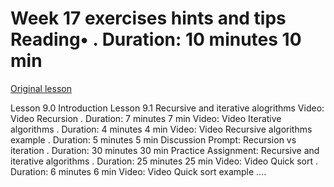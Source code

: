 # Week 17 exercises hints and tips Reading• . Duration: 10 minutes 10 min

[Original lesson](https://www.coursera.org/learn/uol-fundamentals-of-computer-science/supplement/WJyP1/week-17-exercises-hints-and-tips)

Lesson 9.0 Introduction Lesson 9.1 Recursive and iterative alogrithms Video: Video Recursion . Duration: 7 minutes 7 min Video: Video Iterative algorithms . Duration: 4 minutes 4 min Video: Video Recursive algorithms example . Duration: 5 minutes 5 min Discussion Prompt: Recursion vs iteration . Duration: 30 minutes 30 min Practice Assignment: Recursive and iterative algorithms . Duration: 25 minutes 25 min Video: Video Quick sort . Duration: 6 minutes 6 min Video: Video Quick sort example ....

